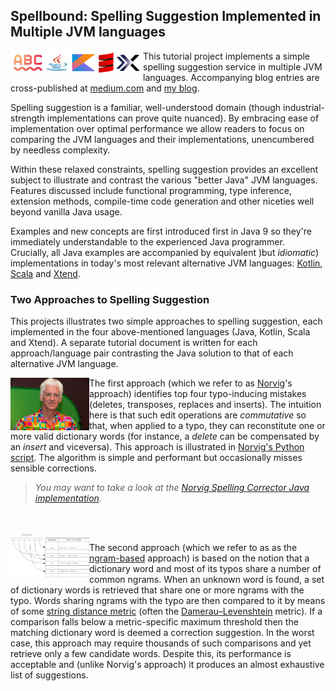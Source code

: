 ## Spellbound: Spelling Suggestion Implemented in Multiple JVM languages

<img src="https://raw.githubusercontent.com/xrrocha/spellbound/master/spellbound-snippets/static/images/spelling-suggestion-strip.png" align="left">

This tutorial project implements a simple spelling suggestion service in multiple JVM languages.
Accompanying blog entries are cross-published at
[medium.com](https://medium.com/@xrrocha/spelling-suggester-implemented-in-multiple-jvm-languages-faa733cab249/)
and [my blog](http://xrrocha.net/post/spelling-jvm-1.1/).

Spelling suggestion is a familiar, well-understood domain (though industrial-strength
implementations can prove quite nuanced). By embracing ease of implementation over optimal 
performance we allow readers to focus on comparing the JVM languages and their implementations,
unencumbered by needless complexity.

Within these relaxed constraints, spelling suggestion provides an excellent subject to illustrate 
and contrast the various "better Java" JVM languages. Features discussed include  functional 
programming, type inference, extension methods, compile-time code generation and other niceties 
well beyond vanilla Java usage.

Examples and new concepts are first introduced first in Java 9 so they're immediately understandable
to the experienced Java programmer. Crucially, all Java examples are accompanied by equivalent )but
_idiomatic_) implementations in today's most relevant alternative JVM languages:
[Kotlin](https://kotlinlang.org/),
[Scala](http://scala-lang.org/) and
[Xtend](http://www.eclipse.org/xtend/).
<br style="clear: both">



### Two Approaches to Spelling Suggestion

This projects illustrates two simple approaches to spelling suggestion, each implemented in the
four above-mentioned languages (Java, Kotlin, Scala and Xtend). A separate tutorial document is
written for each approach/language pair contrasting the Java solution to that of each alternative
JVM language.

<img src="https://raw.githubusercontent.com/xrrocha/spellbound/master/spellbound-snippets/static/images/peter-norvig.png" width="25%" height="25%" align="left">

The first approach (which we refer to as [Norvig](https://en.wikipedia.org/wiki/Peter_Norvig)'s
approach) identifies top four typo-inducing mistakes (deletes, transposes, replaces and
inserts). The intuition here is that such edit operations are _commutative_ so that, when applied
to a typo, they can reconstitute one or more valid dictionary words (for instance, a _delete_ can
be compensated by an _insert_ and viceversa). This approach is illustrated in 
[Norvig's Python script](http://norvig.com/spell-correct.html). The algorithm is simple and
performant but occasionally misses sensible corrections.

> _You may want to take a look at the [Norvig Spelling Corrector Java implementation](https://github.com/xrrocha/spellbound/blob/master/spellbound-norvig/spellbound-norvig-java/src/main/java/net/xrrocha/java/spellbound/norvig/SpellingCorrector.java)_.
<br>
<br style="clear: both">

<img src="https://raw.githubusercontent.com/xrrocha/spellbound/master/spellbound-snippets/static/images/ngram2word.png" width="25%" height="25%" align="left">

The second approach (which we refer to as as the [ngram-based](https://en.wikipedia.org/wiki/N-gram)
approach) is based on the notion that a dictionary word and most of its typos share a number of
common ngrams. When an unknown word is found, a set of dictionary words is retrieved that share one
or more ngrams with the typo. Words sharing ngrams with the typo are then compared to it by means
of some
[string distance metric](https://en.wikipedia.org/wiki/String_metric)
(often the [Damerau–Levenshtein](https://en.wikipedia.org/wiki/Damerau%E2%80%93Levenshtein_distance)
metric). If a comparison falls below a metric-specific maximum threshold
then the matching dictionary word is deemed a correction suggestion. In the
worst case, this approach may require thousands of  such comparisons and yet
retrieve only a few candidate words. Despite this, its performance is 
acceptable and (unlike Norvig's approach) it produces an almost exhaustive
list of suggestions.
<br style="clear: both">
